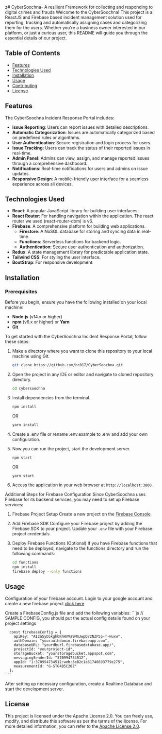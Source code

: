 z#  CyberSoochna- A resilient Framework for collecting and responding to digital crimes and frauds
Welcome to the CyberSoochna! This project is a ReactJS and Firebase based incident management solution used for reporting, tracking and automatically assigning cases and categorizing them for the users. Whether you're a business owner interested in our platform, or just a curious user, this README will guide you through the essential details of our project. 
## Table of Contents
- [Features](#features)
- [Technologies Used](#technologies-used)
- [Installation](#installation)
- [Usage](#usage)
- [Contributing](#contributing)
- [License](#license)
## Features
The CyberSoochna Incident Response Portal includes:

- **Issue Reporting**: Users can report issues with detailed descriptions.
- **Automatic Categorization**: Issues are automatically categorized based on predefined rules or algorithms.
- **User Authentication**: Secure registration and login process for users.
- **Issue Tracking**: Users can track the status of their reported issues in real-time.
- **Admin Panel**: Admins can view, assign, and manage reported issues through a comprehensive dashboard.
- **Notifications**: Real-time notifications for users and admins on issue updates.
- **Responsive Design**: A mobile-friendly user interface for a seamless experience across all devices.

## Technologies Used
- **React**: A popular JavaScript library for building user interfaces.
- **React Router**: For handling navigation within the application. The react router we used (react-router-dom) is v6. 
- **Firebase**: A comprehensive platform for building web applications.
  - **Firestore**: A NoSQL database for storing and syncing data in real-time.
  - **Functions**: Serverless functions for backend logic.
  - **Authentication**: Secure user authentication and authorization.
- **Redux**: A state management library for predictable application state.
- **Tailwind CSS**: For styling the user interface.
- **BootStrap**: For responsive development. 

## Installation
### Prerequisites

Before you begin, ensure you have the following installed on your local machine:

- **Node.js** (v14.x or higher)
- **npm** (v6.x or higher) or **Yarn**
- **Git**
  
To get started with the CyberSoochna Incident Response Portal, follow these steps:

1. Make a directory where you want to clone this repository to your local machine using Git.

   ```bash
   git clone https://github.com/hc017/CyberSoochna.git

2. Open the project in any IDE or editor and navigate to cloned repository directory.
   ```bash
   cd cybersoochna
   
3. Install dependencies from the terminal.
   ```bash
   npm install
   ```
   OR
   ```bash
   yarn install
   ```
   
4. Create a .env file or rename .env.example to .env and add your own configuration.

5. Now you can run the project, start the development server.
   ```bash
   npm start
   ```
    OR
   ```bash
   yarn start
   ```
   
6. Access the application in your web browser at `http://localhost:3000`.

Additional Steps for Firebase Configuration
Since CyberSoochna uses Firebase for its backend services, you may need to set up Firebase services:

1. Firebase Project Setup
Create a new project on the [Firebase Console](https://console.firebase.google.com/).

2. Add Firebase SDK
Configure your Firebase project by adding the Firebase SDK to your project. Update your `.env` file with your Firebase project credentials.

3. Deploy Firebase Functions (Optional)
If you have Firebase functions that need to be deployed, navigate to the functions directory and run the following commands:
   ```bash
   cd functions
   npm install
   firebase deploy --only functions
   ```
## Usage
Configuration of your firebase account. Login to your google account and create a new firebase project [click here](https://console.firebase.google.com/u/0/)

Create a FirebaseConfig.js file and add the following variables:
    ```js
      // SAMPLE CONFIG, you should put the actual config details found on your project settings

      const firebaseConfig = {
        apiKey: "AIzaSyD5kgkbKhHVVa9MmJwpD7zNZP5p-T-Huxw",
        authDomain: "yourauthdomin.firebaseapp.com",
        databaseURL: "yourdburl.firebasedatabase.app/",
        projectId: "yourproject-id",
        storageBucket: "yourstoragebucket.appspot.com",
        messagingSenderId: "370994734512",
        appId: "1:370994734512:web:3e82c1a31746693779e275",
        measurementId: "G-STG4B5C20Z"
      };
    ```
After setting up necessary configuration, create a Realtime Database and start the development server.

## License

This project is licensed under the Apache License 2.0. You can freely use, modify, and distribute this software as per the terms of the license.
For more detailed information, you can refer to the [Apache License 2.0](http://www.apache.org/licenses/LICENSE-2.0).
